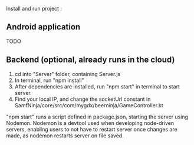 Install and run project :

## Android application

TODO

## Backend (optional, already runs in the cloud)

1. cd into "Server" folder, containing Server.js
2. In terminal, run "npm install"
3. After dependencies are installed, run "npm start" in terminal to start server.
4. Find your local IP, and change the socketUrl constant in SamfNinja/core/src/com/mygdx/beerninja/GameController.kt

"npm start" runs a script defined in package.json, starting the server using Nodemon.
Nodemon is a devtool used when developing node-driven servers, enabling users to not have to restart server once changes are made,
as nodemon restarts server on file saved.
